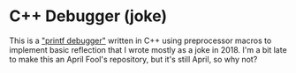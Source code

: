 # C++ Debugger (joke)

This is a ["printf debugger"](https://en.wikipedia.org/wiki/Debugging#Techniques:~:text=Print%20debugging%20or,function%20in%20C.) written in C++ using preprocessor macros to implement basic reflection that I wrote mostly as a joke in 2018. I'm a bit late to make this an April Fool's repository, but it's still April, so why not?